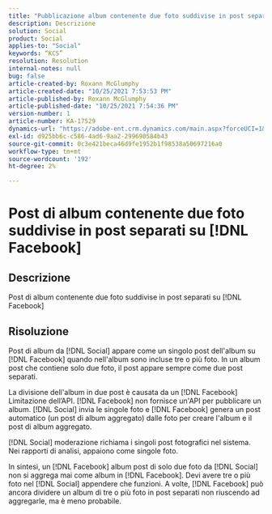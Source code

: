 ```yaml
---
title: "Pubblicazione album contenente due foto suddivise in post separati su [!DNL Facebook]"
description: Descrizione
solution: Social
product: Social
applies-to: "Social"
keywords: “KCS”
resolution: Resolution
internal-notes: null
bug: false
article-created-by: Roxann McGlumphy
article-created-date: "10/25/2021 7:53:53 PM"
article-published-by: Roxann McGlumphy
article-published-date: "10/25/2021 7:54:36 PM"
version-number: 1
article-number: KA-17529
dynamics-url: "https://adobe-ent.crm.dynamics.com/main.aspx?forceUCI=1&pagetype=entityrecord&etn=knowledgearticle&id=1b947846-cd35-ec11-b6e6-000d3a3485ea"
exl-id: d925bb6c-c586-4ad6-9aa2-299690584b43
source-git-commit: 0c3e421beca46d9fe1952b1f98538a50697216a0
workflow-type: tm+mt
source-wordcount: '192'
ht-degree: 2%

---
```


# Post di album contenente due foto suddivise in post separati su [!DNL Facebook]

## Descrizione

Post di album contenente due foto suddivise in post separati su [!DNL Facebook]

## Risoluzione


Post di album da [!DNL Social] appare come un singolo post dell&#39;album su [!DNL Facebook] quando nell&#39;album sono incluse tre o più foto. In un album post che contiene solo due foto, il post appare sempre come due post separati.

La divisione dell&#39;album in due post è causata da un [!DNL Facebook] Limitazione dell’API. [!DNL Facebook] non fornisce un&#39;API per pubblicare un album. [!DNL Social] invia le singole foto e [!DNL Facebook] genera un post automatico (un post di album aggregato) dalle foto per creare l&#39;album e il post di album aggregato.

[!DNL Social] moderazione richiama i singoli post fotografici nel sistema. Nei rapporti di analisi, appaiono come singole foto.

In sintesi, un [!DNL Facebook] album post di solo due foto da [!DNL Social] non si aggrega mai come album in [!DNL Facebook]. Devi avere tre o più foto nel [!DNL Social] appendere che funzioni. A volte, [!DNL Facebook] può ancora dividere un album di tre o più foto in post separati non riuscendo ad aggregarle, ma è meno probabile.
